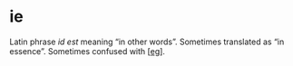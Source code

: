 # ie
Latin phrase *id est* meaning “in other words”. Sometimes translated as “in essence”. Sometimes confused with [[eg]].

[//begin]: # "Autogenerated link references for markdown compatibility"
[eg]: eg "eg"
[//end]: # "Autogenerated link references"